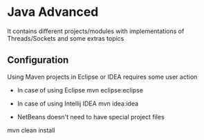 # Java Advanced
It contains different projects/modules with implementations of Threads/Sockets and some extras topics

## Configuration
Using Maven projects in Eclipse or IDEA requires some user action

* In case of using Eclipse
mvn eclipse:eclipse

* In case of using Intellij IDEA
mvn idea:idea

* NetBeans doesn't need to have special project files

mvn clean install
